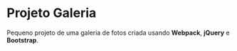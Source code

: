 # Projeto Galeria

Pequeno projeto de uma galeria de fotos criada usando **Webpack**, **jQuery** e **Bootstrap**.
